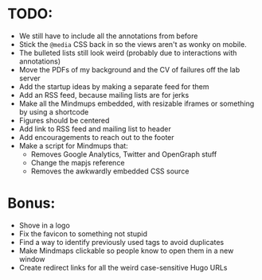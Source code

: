 # TODO:

- We still have to include all the annotations from before
- Stick the `@media` CSS back in so the views aren't as wonky on mobile.
- The bulleted lists still look weird (probably due to interactions with annotations)
- Move the PDFs of my background and the CV of failures off the lab server
- Add the startup ideas by making a separate feed for them
- Add an RSS feed, because mailing lists are for jerks
- Make all the Mindmups embedded, with resizable iframes or something by using a shortcode
- Figures should be centered
- Add link to RSS feed and mailing list to header
- Add encouragements to reach out to the footer
- Make a script for Mindmups that:
    - Removes Google Analytics, Twitter and OpenGraph stuff
    - Change the mapjs reference
    - Removes the awkwardly embedded CSS source

# Bonus:

- Shove in a logo
- Fix the favicon to something not stupid
- Find a way to identify previously used tags to avoid duplicates
- Make Mindmaps clickable so people know to open them in a new window
- Create redirect links for all the weird case-sensitive Hugo URLs
